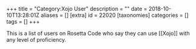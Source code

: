 +++
title = "Category:Xojo User"
description = ""
date = 2018-10-10T13:28:01Z
aliases = []
[extra]
id = 22020
[taxonomies]
categories = []
tags = []
+++

This is a list of users on Rosetta Code who say they can use [[Xojo]] with any level of proficiency.
